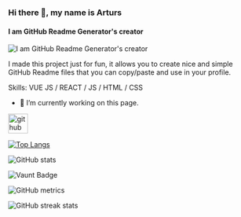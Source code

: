 ### Hi there 👋, my name is Arturs
#### I am GitHub Readme Generator's creator
![I am GitHub Readme Generator's creator](https://arturssmirnovs.github.io/github-profile-readme-generator/images/banner.png)

I made this project just for fun, it allows you to create nice and simple GitHub Readme files that you can copy/paste and use in your profile.

Skills: VUE JS / REACT / JS / HTML / CSS

- 🔭 I’m currently working on this page. 


[<img src='https://cdn.jsdelivr.net/npm/simple-icons@3.0.1/icons/github.svg' alt='github' height='40'>](https://github.com/SaifulCreates)  

[![Top Langs](https://github-readme-stats.vercel.app/api/top-langs/?username=SaifulCreates)](https://github.com/anuraghazra/github-readme-stats)

![GitHub stats](https://github-readme-stats.vercel.app/api?username=SaifulCreates&show_icons=true&count_private=true)  

![Vaunt Badge](https://api.vaunt.dev/v1/github/entities/SaifulCreates/contributions?format=svg&private=true)  

![GitHub metrics](https://metrics.lecoq.io/SaifulCreates)  

![GitHub streak stats](https://streak-stats.demolab.com/?user=SaifulCreates)  

